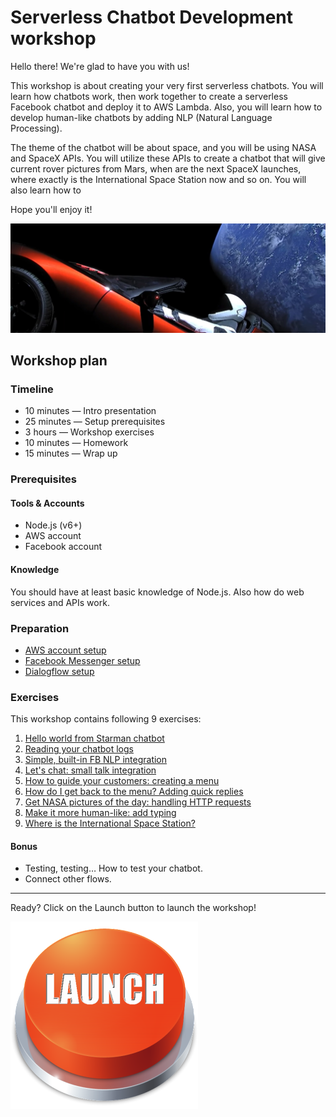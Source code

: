 # Serverless Chatbot Development workshop 

Hello there! We're glad to have you with us!

This workshop is about creating your very first serverless chatbots. You will learn how chatbots work, then work together to create a serverless Facebook chatbot and deploy it to AWS Lambda. Also, you will learn how to develop human-like chatbots by adding NLP (Natural Language Processing).

The theme of the chatbot will be about space, and you will be using NASA and SpaceX APIs.
You will utilize these APIs to create a chatbot that will give current rover pictures from Mars, when are the next SpaceX launches, where exactly is the International Space Station now and so on. You will also learn how to 

Hope you'll enjoy it!

![Starman SpaceX](assets/starman-panorama.jpg)

## Workshop plan

### Timeline

- 10 minutes — Intro presentation 
- 25 minutes — Setup prerequisites
- 3 hours — Workshop exercises
- 10 minutes — Homework
- 15 minutes — Wrap up

### Prerequisites

#### Tools & Accounts

- Node.js (v6+)
- AWS account
- Facebook account

#### Knowledge

You should have at least basic knowledge of Node.js. Also how do web services and APIs work.

### Preparation

- [AWS account setup](preparation/AWS-setup.md)
- [Facebook Messenger setup](preparation/FB-setup.md)
- [Dialogflow setup](preparation/Dialogflow-setup.md)

### Exercises 

This workshop contains following 9 exercises:

1. [Hello world from Starman chatbot](exercises/exercise-01.md)
2. [Reading your chatbot logs](exercises/exercise-02.md)
3. [Simple, built-in FB NLP integration](exercises/exercise-03.md)
4. [Let's chat: small talk integration](exercises/exercise-04.md)
5. [How to guide your customers: creating a menu](exercises/exercise-05.md)
6. [How do I get back to the menu? Adding quick replies](exercises/exercise-06.md)
7. [Get NASA pictures of the day: handling HTTP requests](exercises/exercise-07.md)
8. [Make it more human-like: add typing](exercises/exercise-08.md)
9. [Where is the International Space Station?](exercises/exercise-09.md)

#### Bonus

- Testing, testing… How to test your chatbot.
- Connect other flows.

----

Ready? Click on the Launch button to launch the workshop!

[![Launch workshop](assets/launch.png)](preparation/AWS-setup.md)

